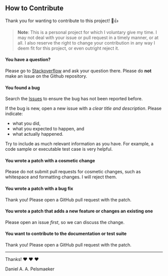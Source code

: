 ## How to Contribute
Thank you for wanting to contribute to this project! :tada::+1:

> **Note**: This is a personal project for which I voluntary give my time.
> I may not deal with your issue or pull request in a timely manner, or at all.
> I also reserve the right to change your contribution in any way I deem fit
> for this project, or even outright reject it.

#### **You have a question?**
Please go to [Stackoverflow](https://stackoverflow.com/) and ask your question there.
Please do **not** make an issue on the Github repository.

#### **You found a bug**
Search the [Issues](https://github.com/Virtlink/go-colonize/issues)
to ensure the bug has not been reported before.

If the bug is new, open a new issue with a _clear title and description_.
Please indicate:
- what you did,
- what you expected to happen, and
- what actually happened.

Try to include as much relevant information as you have.
For example, a code sample or executable test case is very helpful.


#### **You wrote a patch with a cosmetic change**
Please do not submit pull requests for cosmetic changes,
such as whitespace and formatting changes. I will reject them.


#### **You wrote a patch with a bug fix**
Thank you! Please open a GitHub pull request with the patch.


#### **You wrote a patch that adds a new feature or changes an existing one**
Please open an issue _first_, so we can discuss the change.


#### **You want to contribute to the documentation or test suite**
Thank you! Please open a GitHub pull request with the patch.

---

Thanks! :heart: :heart: :heart:

Daniel A. A. Pelsmaeker
